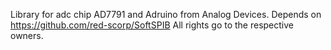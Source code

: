 Library for adc chip AD7791 and Adruino from Analog Devices.
Depends on https://github.com/red-scorp/SoftSPIB
All rights go to the respective owners.
